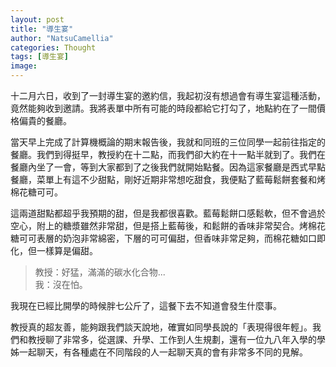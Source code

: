 ```yaml
---
layout: post
title: "導生宴"
author: "NatsuCamellia"
categories: Thought
tags: [導生宴]
image: 
---
```


十二月六日，收到了一封導生宴的邀約信，我起初沒有想過會有導生宴這種活動，竟然能夠收到邀請。我將表單中所有可能的時段都給它打勾了，地點約在了一間價格偏貴的餐廳。

當天早上完成了計算機概論的期末報告後，我就和同班的三位同學一起前往指定的餐廳。我們到得挺早，教授約在十二點，而我們卻大約在十一點半就到了。我們在餐廳內坐了一會，等到大家都到了之後我們就開始點餐。因為這家餐廳是西式早點餐廳，菜單上有這不少甜點，剛好近期非常想吃甜食，我便點了藍莓鬆餅套餐和烤棉花糖可可。

這兩道甜點都超乎我預期的甜，但是我都很喜歡。藍莓鬆餅口感鬆軟，但不會過於空心，附上的糖漿雖然非常甜，但是搭上藍莓後，和鬆餅的香味非常契合。烤棉花糖可可表層的奶泡非常綿密，下層的可可偏甜，但香味非常足夠，而棉花糖如口即化，但一樣算是偏甜。

> 教授：好猛，滿滿的碳水化合物...<br>
> 我：沒在怕。

我現在已經比開學的時候胖七公斤了，這餐下去不知道會發生什麼事。

教授真的超友善，能夠跟我們談天說地，確實如同學長說的「表現得很年輕」。我們和教授聊了非常多，從選課、升學、工作到人生規劃，還有一位九八年入學的學姊一起聊天，有各種處在不同階段的人一起聊天真的會有非常多不同的見解。